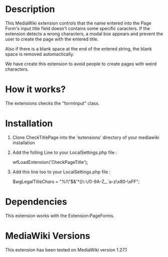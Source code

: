 # Description

This MediaWiki extension controls that the name entered into the Page Form's input title field doesn't contains some specific caracters. If the extension detects a wrong characters, a modal box appears and prevent the user to create the page with the entered title.

Also if there is a blank space at the end of the entered string, the blank space is removed automactically.

We have create this extension to avoid people to create pages with weird characters.

# How it works?

The extensions checks the "formInput" class.

# Installation

1. Clone CheckTitlePage into the 'extensions' directory of your mediawiki installation

2. Add the folling Line to your LocalSettings.php file :

    wfLoadExtension('CheckPageTitle');

3. Add this line too to your LocalSettings.php file : 

    $wgLegalTitleChars = "%!\"$&'*()\\-\\/0-9A-Z_.`a-z\\x80-\\xFF";
	
# Dependencies	

This extension works with the Extension:PageForms.

# MediaWiki Versions

This extension has been tested on MediaWiki version 1.27.1
